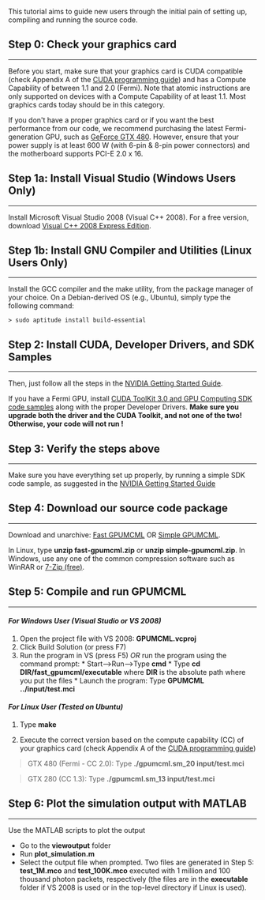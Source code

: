 

This tutorial aims to guide new users through the initial pain of setting up, compiling and running the source code.

## Step 0: Check your graphics card ##

---

Before you start, make sure that your graphics card is CUDA compatible (check Appendix A of the [CUDA programming guide](http://developer.download.nvidia.com/compute/cuda/3_0/toolkit/docs/NVIDIA_CUDA_ProgrammingGuide.pdf)) and has a Compute Capability of between 1.1 and 2.0 (Fermi).  Note that atomic instructions are only supported on devices with a Compute Capability of at least 1.1.  Most graphics cards today should be in this category.

If you don't have a proper graphics card or if you want the best performance from our code, we recommend purchasing the latest Fermi-generation GPU, such as [GeForce GTX 480](http://www.nvidia.com/object/product_geforce_gtx_480_us.html).  However, ensure that your power supply is at least 600 W (with 6-pin & 8-pin power connectors) and the motherboard supports PCI-E 2.0 x 16.

## Step 1a: Install Visual Studio (Windows Users Only) ##

---

Install Microsoft Visual Studio 2008 (Visual C++ 2008). For a free version, download [Visual C++ 2008 Express Edition](http://www.microsoft.com/express/downloads/).

## Step 1b: Install GNU Compiler and Utilities (Linux Users Only) ##

---

Install the GCC compiler and the make utility, from the package manager of your choice. On a Debian-derived OS (e.g., Ubuntu), simply type the following command:

`> sudo aptitude install build-essential`

## Step 2: Install CUDA, Developer Drivers, and SDK Samples ##

---

Then, just follow all the steps in the [NVIDIA Getting Started Guide](http://developer.download.nvidia.com/compute/cuda/3_0/docs/GettingStartedWindows.pdf).

If you have a Fermi GPU, install [CUDA ToolKit 3.0 and GPU Computing SDK code samples](http://developer.nvidia.com/object/cuda_3_0_downloads.html) along with the proper Developer Drivers.  **Make sure you upgrade both the driver and the CUDA Toolkit, and not one of the two!  Otherwise, your code will not run !**

## Step 3: Verify the steps above ##

---

Make sure you have everything set up properly, by running a simple SDK code sample, as suggested in the [NVIDIA Getting Started Guide](http://developer.download.nvidia.com/compute/cuda/3_0/docs/GettingStartedWindows.pdf)

## Step 4: Download our source code package ##

---

Download and unarchive: [Fast GPUMCML](http://gpumcml.googlecode.com/files/fast-gpumcml.zip) OR [Simple GPUMCML](http://gpumcml.googlecode.com/files/simple_gpumcml.zip).

In Linux, type **unzip fast-gpumcml.zip** or **unzip simple-gpumcml.zip**.   In Windows, use any one of the common compression software such as WinRAR or [7-Zip (free)](http://www.7-zip.org/).

## Step 5: Compile and run GPUMCML ##

---

#### _For Windows User (Visual Studio or VS 2008)_ ####
  1. Open the project file with VS 2008: **GPUMCML.vcproj**
  1. Click Build Solution (or press F7)
  1. Run the program in VS (press F5) _OR_ run the program using the command prompt:
    * Start-->Run-->Type **cmd**
    * Type **cd DIR/fast\_gpumcml/executable** where **DIR** is the absolute path where you put the files
    * Launch the program: Type **GPUMCML ../input/test.mci**

#### _For Linux User (Tested on Ubuntu)_ ####
1) Type **make**

2) Execute the correct version based on the compute capability (CC) of your graphics card (check Appendix A of the [CUDA programming guide](http://developer.download.nvidia.com/compute/cuda/3_0/toolkit/docs/NVIDIA_CUDA_ProgrammingGuide.pdf))

> GTX 480 (Fermi - CC 2.0): Type **./gpumcml.sm\_20 input/test.mci**

> GTX 280 (CC 1.3): Type **./gpumcml.sm\_13 input/test.mci**


## Step 6: Plot the simulation output with MATLAB ##

---

Use the MATLAB scripts to plot the output
  * Go to the **viewoutput** folder
  * Run **plot\_simulation.m**
  * Select the output file when prompted.  Two files are generated in Step 5: **test\_1M.mco** and **test\_100K.mco** executed with 1 million and 100 thousand photon packets, respectively (the files are in the **executable** folder if VS 2008 is used or in the top-level directory if Linux is used).